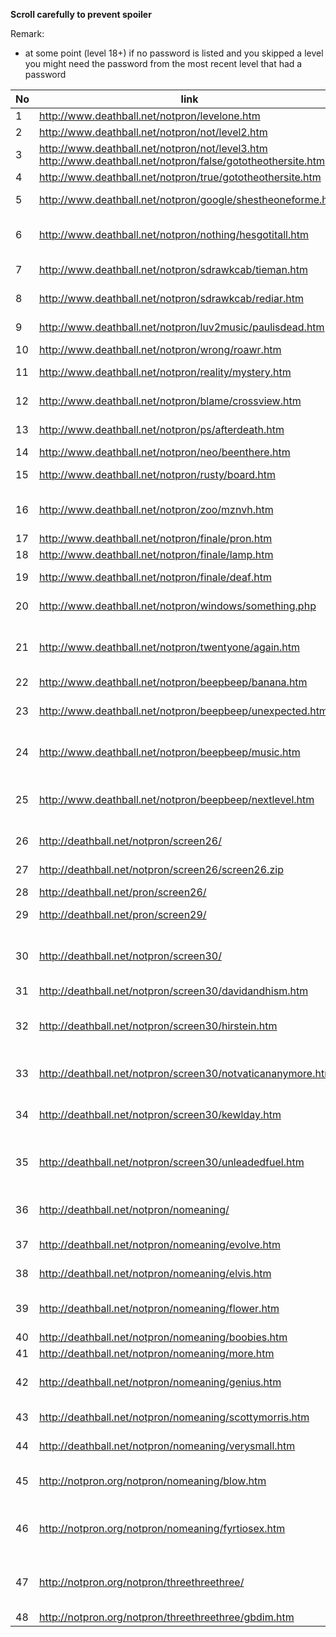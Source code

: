 
**Scroll carefully to prevent spoiler**

Remark:
* at some point (level 18+) if no password is listed and you skipped a level you might need the password from the most recent level that had a password

No | link                                                         | username | password | hints& solution (to proceed)
---|--------------------------------------------------------------|----------|----------|------------------------------------
1  | http://www.deathball.net/notpron/levelone.htm                |          |          | click the door
2  | http://www.deathball.net/notpron/not/level2.htm              |          |          | change url to ".../level3.htm"
3  | http://www.deathball.net/notpron/not/level3.htm<br>http://www.deathball.net/notpron/false/gototheothersite.htm  |          |          | change url to ".../true/..."
4  | http://www.deathball.net/notpron/true/gototheothersite.htm   |          |          | translate the morse code, click the clock
5  | http://www.deathball.net/notpron/google/shestheoneforme.htm  | voodoo   | power    | google the song text and band, click the power-button on the RC
6  | http://www.deathball.net/notpron/nothing/hesgotitall.htm     | simple   | songs    | translate the numbers in the dark using ASCII: 108 105 108 107 = lilk ; 117 111 114 104 = uorh ; resort them ; click the blue disc
7  | http://www.deathball.net/notpron/sdrawkcab/tieman.htm        | kill     | hour     | the candy's named Twix, formerly "raider" -> reverse and put it in url
8  | http://www.deathball.net/notpron/sdrawkcab/rediar.htm        |          |          | download /stuff/mus2.mp3; rename to png; click guitar hole
9  | http://www.deathball.net/notpron/luv2music/paulisdead.htm    | inverted | levelten | look at the source-code; use the letters within the "not-spans"; click the "9"
10 | http://www.deathball.net/notpron/wrong/roawr.htm             | turnmeon | deadman  | download /stuff/mus3.mp3; revert; slow down; click ring
11 | http://www.deathball.net/notpron/reality/mystery.htm         | grey     | world    | change image to "screen11.jpg"; click where the light was before
12 | http://www.deathball.net/notpron/blame/crossview.htm         | fucking  | pans     | change image-type to gif; name the component; click the 13
13 | http://www.deathball.net/notpron/ps/afterdeath.htm           | remote   | control  | Hover the hidden letters -> they form the username; not in the sky = hell; click clock
14 | http://www.deathball.net/notpron/neo/beenthere.htm           | devil    | hell     | seen before?; click the power-button on the RC
15 | http://www.deathball.net/notpron/rusty/board.htm             | deja     | vu       | analyse the numbers in the source code: [line] key; click pipe
16 | http://www.deathball.net/notpron/zoo/mznvh.htm               | random   | shit     | use the usernames from those levels; number=letter; #=invert (in this table you need to look at the next level); click tile # 16
17 | http://www.deathball.net/notpron/finale/pron.htm             | doom     | murder   | name what you see as xxx.htm; light.htm is too easy
18 | http://www.deathball.net/notpron/finale/lamp.htm             |          |          | name what you hear as xxx.htm; piano.htm is too easy
19 | http://www.deathball.net/notpron/finale/deaf.htm             |          |          | shift the letters of "xfjse tuvgg" one step back; click the finger tip
20 | http://www.deathball.net/notpron/windows/something.php       | weird    | stuff    | ignore the number. the rest is windings for the password, click windows-flag
21 | http://www.deathball.net/notpron/twentyone/again.htm         | really   | unfair   | open files http://www.deathball.net/notpron/twentyone/%color%.jpg, stack them to create a maze, omit those colors named but not displayed, find ways to 1 & 2 for password, click alpha
22 | http://www.deathball.net/notpron/beepbeep/banana.htm         | getting  | further  | the text says all you need to know, change URL
23 | http://www.deathball.net/notpron/beepbeep/unexpected.htm     |          |          | name "the tiniest unit you can see, change URL; on new page, do what asked for, find the letters with the red dot; change URL again
24 | http://www.deathball.net/notpron/beepbeep/music.htm          |          |          | look at the source, find words, that could be typed using the telephone number on the bottom (e.g. use http://phonespell.org/), change URL
25 | http://www.deathball.net/notpron/beepbeep/nextlevel.htm      |          |          | the hex codes represent colors, modify the image with a picture editing software, first remove all but FF0000, then all but 0000FF; you will find letters forming the password; click the image
26 | http://deathball.net/notpron/screen26/                       | riddle   | solved   | name what you see as URL "../zipper.htm", that gives you a hint; open the image, rename to zip and download
27 | http://deathball.net/notpron/screen26/screen26.zip           |          |          | level 27 is now on your local disk, use hint in image to change url of level 26
28 | http://deathball.net/pron/screen26/                          |          |          | change URL again
29 | http://deathball.net/pron/screen29/                          |          |          | password is shown, change URL back to notpron and level 30
30 | http://deathball.net/notpron/screen30/                       | rockin   | boppin   | go to notpron credits at http://deathball.net/notpron/notpron.htm, click the creators image, note the mistake in the image name, since his name is David M., target image gives you the URL
31 | http://deathball.net/notpron/screen30/davidandhism.htm       |          |          | open image with exif reader, use place of dispatch as URL
32 | http://deathball.net/notpron/screen30/hirstein.htm           |          |          | note the hint in the source code "little difference somewhere!"; compare source to previous level; see difference in style-URL; open style-sheet and get the solution
33 | http://deathball.net/notpron/screen30/notvaticananymore.htm  |          |          | note the difference in the keyboard: a->d, s->k, f->w, t->e, u->l, n->a; hint in the source = "be quiet+anakin" = "stfu+any"; replace letters to get url
34 | http://deathball.net/notpron/screen30/kewlday.htm            |          |          | note the title with regards to the logo hidden in the image: what do you need to carry on -> fuel.htm gives you an extra hint; -82 stands for a missing element; take as URL
35 | http://deathball.net/notpron/screen30/unleadedfuel.htm       |          |          | in google maps have a look at the GPS coordinates from the title and the message in the password dialog (when clicking the image); zoom in; the shape makes username and password
36 | http://deathball.net/notpron/nomeaning/                      | mickey   | mouse    | note the non-html-tag? download 36tbh.psd; to get the URL view the hidden layers and brighten up the original layer (or the orignal image)
37 | http://deathball.net/notpron/nomeaning/evolve.htm            |          |          | the image shows a german calendar; google the date in the title in german format; the person born is the url
38 | http://deathball.net/notpron/nomeaning/elvis.htm             |          |          | the three symbols have shortcuts in MSN; they are (C), (d), (E); the forth (f) is a flower; use as URL
39 | http://deathball.net/notpron/nomeaning/flower.htm            |          |          | translate the numbers in source with ASCII (the alternativ); get 5318008; the calculator is upside down; use the word as URL
40 | http://deathball.net/notpron/nomeaning/boobies.htm           |          |          | see the strange pixels in the number; zoom in to get URL
41 | http://deathball.net/notpron/nomeaning/more.htm              |          |          | decode the sound with morse: --. . -. .. ..- ...
42 | http://deathball.net/notpron/nomeaning/genius.htm            |          |          | the title says "originally written by", the bottom note translates to voodoo (using the alphabet, not ASCII); bigbadvoodoodaddy.htm gives an extra hint
43 | http://deathball.net/notpron/nomeaning/scottymorris.htm      |          |          | the image shown is "43small.jpg"; open "43large.jpg"; look for the solution in the image
44 | http://deathball.net/notpron/nomeaning/verysmall.htm         |          |          | download the image and shift the rows by aligning the black squares vertically; use word as url
45 | http://notpron.org/notpron/nomeaning/blow.htm                |          |          | see the numbers from 40 to 45 in the image and the source code in different languages; find the correct (different) language for the number 46
46 | http://notpron.org/notpron/nomeaning/fyrtiosex.htm           |          |          | note 46a.jpg; there's a 46b.jpg, too; download both an use b as a mask for a; the content of the white rectangles cut out letters; follow the invisible links and use the letters as username and password
47 | http://notpron.org/notpron/threethreethree/                  | extra    | fun      | note that the background music is different; these are diminished chords. C#dim, A#dim... Different solutions (adim.htm, cdim.htm) all lead to gbdim. (Needed to look that up...)
48 | http://notpron.org/notpron/threethreethree/gbdim.htm         |          |          |
